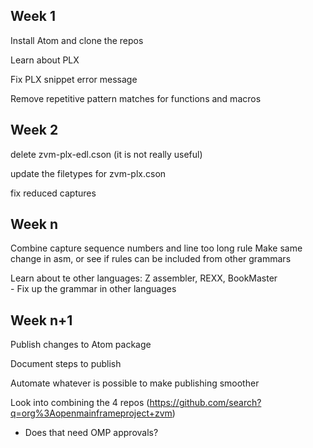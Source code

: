  ## **Week 1**
 
 Install Atom and clone the repos
 
 Learn about PLX
 
 Fix PLX snippet error message
 
 Remove repetitive pattern matches for functions and macros
 
  ## **Week 2**
  
  delete zvm-plx-edl.cson  (it is not really useful)
 
 update the filetypes for zvm-plx.cson
 
 fix reduced captures
 
 ## **Week n**
  
 Combine capture sequence numbers and line too long rule
   Make same change in asm, or see if rules can be included from other grammars

Learn about te other languages: Z assembler, REXX, BookMaster <br>
    - Fix up the grammar in other languages

 ## **Week n+1**

Publish changes to Atom package

Document steps to publish

Automate whatever is possible to make publishing smoother

Look into combining the 4 repos (https://github.com/search?q=org%3Aopenmainframeproject+zvm) <br>
   - Does that need OMP approvals? 

